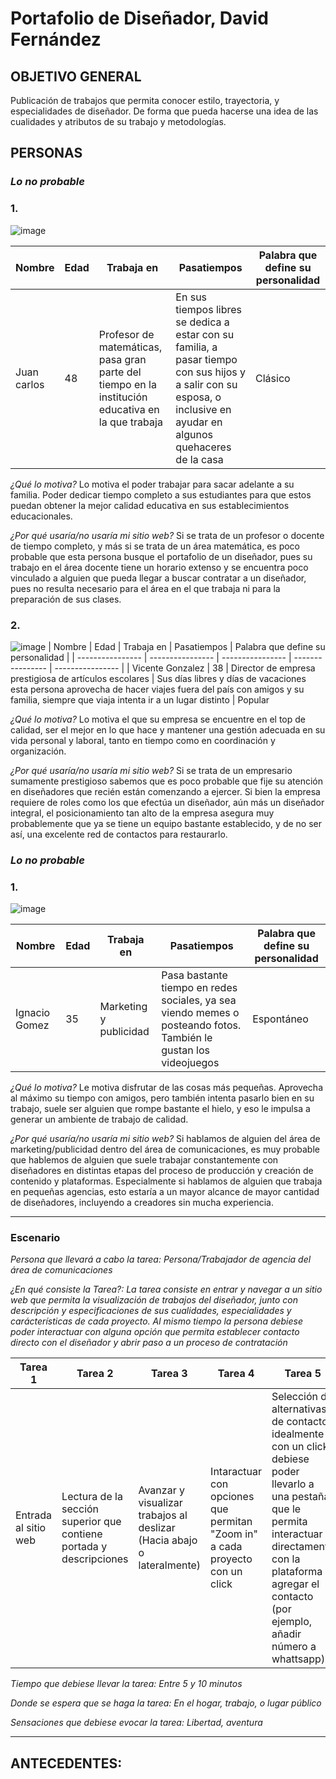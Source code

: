 # Portafolio de Diseñador, David Fernández
## OBJETIVO GENERAL

Publicación de trabajos que permita conocer estilo, trayectoria, y especialidades de diseñador. De forma que pueda hacerse una idea de las cualidades y atributos de su trabajo y metodologías.

## PERSONAS 

### *Lo no probable*

### 1. 
![image](https://github.com/Daviidfdezz/PortafolioDavid/assets/141695510/2990eeed-8402-4d1b-b820-98887c3b4943)

| Nombre | Edad | Trabaja en | Pasatiempos | Palabra que define su personalidad | 
| ---------------- | ---------------- | ---------------- | ---------------- | ---------------- |
| Juan carlos   | 48   | Profesor de matemáticas, pasa gran parte del tiempo en la institución educativa en la que trabaja     | En sus tiempos libres se dedica a estar con su familia, a pasar tiempo con sus hijos y a salir con su esposa, o inclusive en ayudar en algunos quehaceres de la casa  |  Clásico 

*¿Qué lo motiva?*
Lo motiva el poder trabajar para sacar adelante a su familia. Poder dedicar tiempo completo a sus estudiantes para que estos puedan obtener la mejor calidad educativa en sus establecimientos educacionales.

*¿Por qué usaría/no usaría mi sitio web?*
Si se trata de un profesor o docente de tiempo completo, y más si se trata de un área matemática, es poco probable que esta persona busque el portafolio de un diseñador, pues su trabajo en el área docente tiene un horario extenso y se encuentra poco vinculado a alguien que pueda llegar a buscar contratar a un diseñador, pues no resulta necesario para el área en el que trabaja ni para la preparación de sus clases.

### 2. 
![image](https://github.com/Daviidfdezz/PortafolioDavid/assets/141695510/e6268766-50b1-4e71-8cd3-9395653cb8c2) 
| Nombre | Edad | Trabaja en | Pasatiempos | Palabra que define su personalidad | 
| ---------------- | ---------------- | ---------------- | ---------------- | ---------------- |
| Vicente Gonzalez   | 38   | Director de empresa prestigiosa de artículos escolares | Sus días libres y días de vacaciones esta persona aprovecha de hacer viajes fuera del país con amigos y su familia, siempre que viaja intenta ir a un lugar distinto |  Popular

*¿Qué lo motiva?*
Lo motiva el que su empresa se encuentre en el top de calidad, ser el mejor en lo que hace y mantener una gestión adecuada en su vida personal y laboral, tanto en tiempo como en coordinación y organización.

*¿Por qué usaría/no usaría mi sitio web?*
Si se trata de un empresario sumamente prestigioso sabemos que es poco probable que fije su atención en diseñadores que recién están comenzando a ejercer. Si bien la empresa requiere de roles como los que efectúa un diseñador, aún más un diseñador integral, el posicionamiento tan alto de la empresa asegura muy probablemente que ya se tiene un equipo bastante establecido, y de no ser así, una excelente red de contactos para restaurarlo.

### *Lo no probable*

### 1. 
![image](https://github.com/Daviidfdezz/PortafolioDavid/assets/141695510/1dfbddb9-40ad-442c-bc09-3242781560d9)


| Nombre | Edad | Trabaja en | Pasatiempos | Palabra que define su personalidad | 
| ---------------- | ---------------- | ---------------- | ---------------- | ---------------- |
| Ignacio Gomez  | 35  | Marketing y publicidad | Pasa bastante tiempo en redes sociales, ya sea viendo memes o posteando fotos. También le gustan los videojuegos  |  Espontáneo

*¿Qué lo motiva?*
Le motiva disfrutar de las cosas más pequeñas. Aprovecha al máximo su tiempo con amigos, pero también intenta pasarlo bien en su trabajo, suele ser alguien que rompe bastante el hielo, y eso le impulsa a generar un ambiente de trabajo de calidad.

*¿Por qué usaría/no usaría mi sitio web?*
Si hablamos de alguien del área de marketing/publicidad dentro del área de comunicaciones, es muy probable que hablemos de alguien que suele trabajar constantemente con diseñadores en distintas etapas del proceso de producción y creación de contenido y plataformas. Especialmente si hablamos de alguien que trabaja en pequeñas agencias, esto estaría a un mayor alcance de mayor cantidad de diseñadores, incluyendo a creadores sin mucha experiencia.

----

### Escenario

*Persona que llevará a cabo la tarea: Persona/Trabajador de agencia del área de comunicaciones*

*¿En qué consiste la Tarea?: La tarea consiste en entrar y navegar a un sitio web que permita la visualización de trabajos del diseñador, junto con descripción y especificaciones de sus cualidades, especialidades y carácterísticas de cada proyecto. Al mismo tiempo la persona debiese poder interactuar con alguna opción que permita establecer contacto directo con el diseñador y abrir paso a un proceso de contratación*

| Tarea 1 | Tarea 2 | Tarea 3 | Tarea 4 | Tarea 5 | Tarea 6
| ---------------- | ---------------- | ---------------- | ---------------- | ---------------- | ---------------- |
| Entrada al sitio web  | Lectura de la sección superior que contiene portada y descripciones  | Avanzar y visualizar trabajos al deslizar (Hacia abajo o lateralmente)  | Intaractuar con opciones que permitan "Zoom in" a cada proyecto con un click |  Selección de alternativas de contacto, idealmente con un click debiese poder llevarlo a una pestaña que le permita interactuar directamente con la plataforma o agregar el contacto (por ejemplo, añadir número a whattsapp) | Exploración en barra superior (o inferior) de opciones que permitan acceder a cada sección del portafolio de forma específica.

*Tiempo que debiese llevar la tarea: Entre 5 y 10 minutos*

*Donde se espera que se haga la tarea: En el hogar, trabajo, o lugar público*

*Sensaciones que debiese evocar la tarea: Libertad, aventura*

----

## ANTECEDENTES:












 




